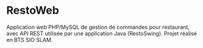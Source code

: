 # RestoWeb
Application web PHP/MySQL de gestion de commandes pour restaurant, avec API REST utilisée par une application Java (RestoSwing). Projet réalisé en BTS SIO SLAM.
